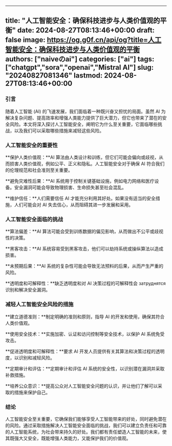 
---
title: "人工智能安全：确保科技进步与人类价值观的平衡"
date: 2024-08-27T08:13:46+00:00
draft: false
image: https://og.g0f.cn/api/og?title=人工智能安全：确保科技进步与人类价值观的平衡
authors: ["naiveのai"]
categories: ["ai"]
tags: ["chatgpt","sora","openai","Mistral AI"]
slug: "20240827081346"
lastmod: 2024-08-27T08:13:46+00:00
---
### 引言

随着人工智能 (AI) 的飞速发展，我们面临着一种既兴奋又担忧的局面。虽然 AI 为解决复杂问题、提高效率和增强人类能力提供了巨大潜力，但它也带来了潜在的安全风险。本文将深入探讨人工智能安全，阐明它为什么至关重要，它面临哪些挑战，以及我们可以采取哪些措施来减轻这些风险。

### 人工智能安全的重要性

**保护人类价值观：**AI 算法由人类设计和训练，但它们可能会偏向或歧视，从而损害人类价值观，例如公平、正义和隐私。人工智能安全对于确保 AI 符合我们的伦理规范和社会准则至关重要。

**避免灾难性后果：**AI 系统用于控制关键基础设施，例如电力网络和医疗设备。安全漏洞可能会导致物理损害、生命损失甚至社会混乱。

**维护信任：**人们需要信任 AI 才能充分利用其好处。如果没有适当的安全措施，人们可能会对 AI 失去信心，从而阻碍其进一步发展和采用。

### 人工智能安全面临的挑战

**算法偏差：**AI 算法可能会受到训练数据的偏见影响，从而做出不公平或歧视性的决策。

**黑客攻击：**AI 系统容易受到黑客攻击，他们可以劫持系统或操纵算法以造成损害。

**未预期后果：**AI 系统的复杂性可能会导致无法预料的后果，从而产生严重的风险。

**透明度和可解释性：**缺乏透明度和对 AI 决策过程的可解释性会 затруднятся 识别和解决安全漏洞。

### 减轻人工智能安全风险的措施

**建立道德准则：**制定明确的准则和原则，指导 AI 的开发和使用，确保其符合人类价值观。

**使用安全技术：**实施加密、认证和访问控制等安全技术，以保护 AI 系统免受攻击。

**促进透明度和可解释性：**要求 AI 开发人员提供有关其算法和决策过程的透明度，以识别和减轻风险。

**定期审计和评估：**定期审计和评估 AI 系统的安全性，以识别潜在漏洞并采取补救措施。

**培养公众意识：**提高公众对人工智能安全问题的认识，并让他们了解可以采取的措施来保护自己。

### 结论

人工智能安全至关重要，它确保我们能够享受人工智能带来的好处，同时避免潜在的风险。通过采取措施解决人工智能安全面临的挑战，我们可以建立负责任和可靠的人工智能系统，为社会带来持久的好处。我们都有责任塑造人工智能的未来，使其既强大又安全，既能增强人类能力，又能保护我们的价值观。